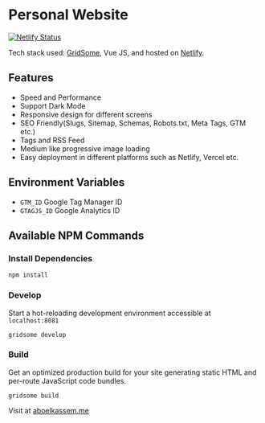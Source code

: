 # Personal Website

[![Netlify Status](https://api.netlify.com/api/v1/badges/43e6409b-6c59-41cf-ae20-5d84ba06e44e/deploy-status)](https://app.netlify.com/sites/aboelkassem/deploys)

Tech stack used: [GridSome](https://gridsome.org), Vue JS, and hosted on [Netlify](https://www.netlify.com).

## Features
* Speed and Performance
* Support Dark Mode
* Responsive design for different screens
* SEO Friendly(Slugs, Sitemap, Schemas, Robots.txt, Meta Tags, GTM etc.)
* Tags and RSS Feed
* Medium like progressive image loading
* Easy deployment in different platforms such as Netlify, Vercel etc.

## Environment Variables

* `GTM_ID`         Google Tag Manager ID
* `GTAGJS_ID`      Google Analytics ID

## Available NPM Commands

### Install Dependencies

```shell
npm install
```

### Develop

Start a hot-reloading development environment accessible at `localhost:8081`

```shell
gridsome develop
```

### Build

Get an optimized production build for your site generating static HTML and per-route JavaScript code bundles.

```shell
gridsome build
```

Visit at [aboelkassem.me](https://www.aboelkassem.me/)
